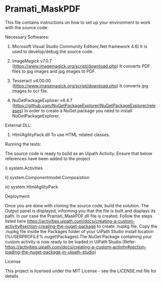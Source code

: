 # Pramati_MaskPDF
This file contains instructions on how to set up your environment to work with the source code:

Necessary Softwares:

1. Microsoft Visual Studio Community Edition(.Net framework 4.6)
It is used to develop/debug the source code. 

2. ImageMagick v7.0.7 (https://www.imagemagick.org/script/download.php)
It converts PDF files to jpg images and jpg images to PDF.

3. Tesseract v4.00.00 (https://www.imagemagick.org/script/download.php)
It converts jpg images to ocr file.

4. NuGetPackageExplorer v4.4.7 (https://github.com/NuGetPackageExplorer/NuGetPackageExplorer/releases)
In order to create a NuGet package you need to install NuGetPackageExplorer. 

External DLL:
1. HtmlAgilityPack.dll
To use HTML related classes.


Running the tests:

The source code is ready to build as an Uipath Activity. Ensure that below references have been added to the project

  i)   system.Activities
  
 ii)   system.Componentmodel.Composistion
 
iii)   system.HtmlAgilityPack


Deployment:

Once you are done with cloning the source code, build the solution. The Output panel is displayed, informing you that the file is built and displays its path. In our case the Pramati_MaskPDF.dll file is created. 
Follow the steps listed here https://activities.uipath.com/docs/creating-a-custom-activity#section-creating-the-nuget-package to create .nupkg file.
Copy the .nupkg file inside the Packages folder of your UiPath Studio install location (%USERPROFILE%\.nuget\Packages).The NuGet Package containing your custom activity is now ready to be loaded in UiPath Studio.(Refer-https://activities.uipath.com/docs/creating-a-custom-activity#section-loading-the-nuget-package-in-uipath-studio)


License

This project is licensed under the MIT License - see the LICENSE.md file for details
